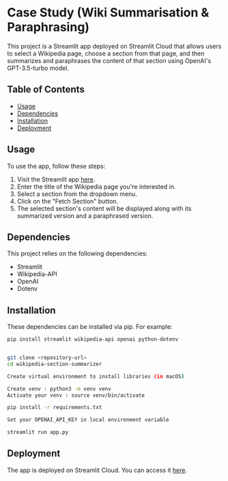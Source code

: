 # Case Study (Wiki Summarisation & Paraphrasing)

This project is a Streamlit app deployed on Streamlit Cloud that allows users to select a Wikipedia page, choose a section from that page, and then summarizes and paraphrases the content of that section using OpenAI's GPT-3.5-turbo model.

## Table of Contents

- [Usage](#usage)
- [Dependencies](#dependencies)
- [Installation](#installation)
- [Deployment](#deployment)

## Usage

To use the app, follow these steps:

1. Visit the Streamlit app [here](<https://indexpy-mukmokjngnrrq3p2el377f.streamlit.app>).
2. Enter the title of the Wikipedia page you're interested in.
3. Select a section from the dropdown menu.
4. Click on the "Fetch Section" button.
5. The selected section's content will be displayed along with its summarized version and a paraphrased version.

## Dependencies

This project relies on the following dependencies:

- Streamlit
- Wikipedia-API
- OpenAI
- Dotenv

## Installation

These dependencies can be installed via pip. For example:

```bash
pip install streamlit wikipedia-api openai python-dotenv


git clone <repository-url>
cd wikipedia-section-summarizer

Create virtual environment to install libraries (in macOS)

Create venv : python3 -m venv venv
Activate your venv : source venv/bin/activate

pip install -r requirements.txt

Set your OPENAI_API_KEY in local environment variable

streamlit run app.py
```

## Deployment

The app is deployed on Streamlit Cloud. You can access it [here](<https://indexpy-mukmokjngnrrq3p2el377f.streamlit.app>).
